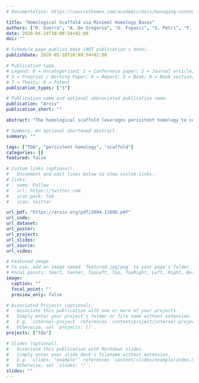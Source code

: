 ```yaml
---
# Documentation: https://sourcethemes.com/academic/docs/managing-content/

title: "Homological Scaffold via Minimal Homology Bases"
authors: ["M. Guerra", "A. De Gregorio", "U. Fugacci", "G. Petri", "F. Vaccarino"]
date: 2020-04-24T18:09:54+02:00
doi: ""

# Schedule page publish date (NOT publication's date).
publishDate: 2020-05-10T18:09:54+02:00

# Publication type.
# Legend: 0 = Uncategorized; 1 = Conference paper; 2 = Journal article;
# 3 = Preprint / Working Paper; 4 = Report; 5 = Book; 6 = Book section;
# 7 = Thesis; 8 = Patent
publication_types: ["3"]

# Publication name and optional abbreviated publication name.
publication: "Arxiv"
publication_short: ""

abstract: "The homological scaffold leverages persistent homology to construct a topologically sound summary of a weighted network. However, its crucial dependency on the choice of representative cycles hinders the ability to trace back global features onto individual network components, unless one provides a principled way to make such a choice. In this paper, we apply recent advances in the computation of minimal homology bases to introduce a quasi-canonical version of the scaffold, called minimal, and employ it to analyze data both real and in silico. At the same time, we verify that, statistically, the standard scaffold is a good proxy of the minimal one for sufficiently complex networks."

# Summary. An optional shortened abstract.
summary: ""

tags: ["TDA", "persistent homology", "scaffold"]
categories: []
featured: false

# Custom links (optional).
#   Uncomment and edit lines below to show custom links.
# links:
# - name: Follow
#   url: https://twitter.com
#   icon_pack: fab
#   icon: twitter

url_pdf: "https://arxiv.org/pdf/2004.11606.pdf"
url_code:
url_dataset:
url_poster:
url_project:
url_slides:
url_source:
url_video:

# Featured image
# To use, add an image named `featured.jpg/png` to your page's folder. 
# Focal points: Smart, Center, TopLeft, Top, TopRight, Left, Right, BottomLeft, Bottom, BottomRight.
image:
  caption: ""
  focal_point: ""
  preview_only: false

# Associated Projects (optional).
#   Associate this publication with one or more of your projects.
#   Simply enter your project's folder or file name without extension.
#   E.g. `internal-project` references `content/project/internal-project/index.md`.
#   Otherwise, set `projects: []`.
projects: ["tda"]

# Slides (optional).
#   Associate this publication with Markdown slides.
#   Simply enter your slide deck's filename without extension.
#   E.g. `slides: "example"` references `content/slides/example/index.md`.
#   Otherwise, set `slides: ""`.
slides: ""
---
```

